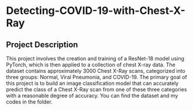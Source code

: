 # Detecting-COVID-19-with-Chest-X-Ray

## Project Description
This project involves the creation and training of a ResNet-18 model using PyTorch, which is then applied to a collection of chest X-ray data. The dataset contains approximately 3000 Chest X-Ray scans, categorized into three groups: Normal, Viral Pneumonia, and COVID-19. The primary goal of this project is to build an image classification model that can accurately predict the class of a Chest X-Ray scan from one of these three categories with a reasonable degree of accuracy. You can find the dataset and my codes in the folder.
